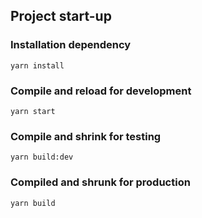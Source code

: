 ## Project start-up

### Installation dependency

```
yarn install
```

### Compile and reload for development

```
yarn start
```

### Compile and shrink for testing

```
yarn build:dev
```

### Compiled and shrunk for production

```
yarn build
```
